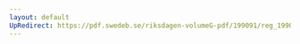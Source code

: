 ```yaml
---
layout: default
UpRedirect: https://pdf.swedeb.se/riksdagen-volumeG-pdf/199091/reg_199091/reg_199091_0081.pdf
---
```


